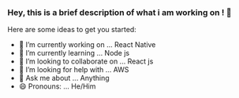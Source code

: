 ### Hey, this is a brief description of what i am working on ! 👋

Here are some ideas to get you started:

- 🔭 I’m currently working on ... React Native
- 🌱 I’m currently learning ... Node js
- 👯 I’m looking to collaborate on ... React js
- 🤔 I’m looking for help with ... AWS
- 💬 Ask me about ... Anything
- 😄 Pronouns: ... He/Him

